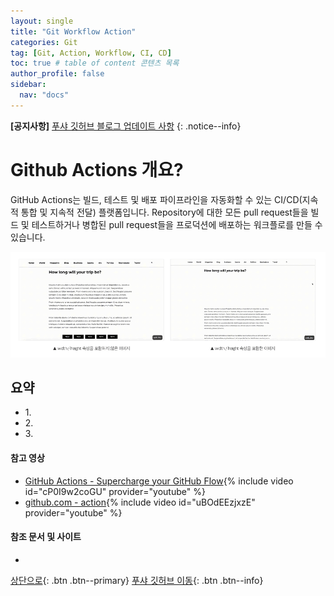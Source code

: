 ```yaml
---
layout: single
title: "Git Workflow Action"
categories: Git
tag: [Git, Action, Workflow, CI, CD]
toc: true # table of content 콘텐츠 목록
author_profile: false
sidebar:
  nav: "docs"
---
```


**[공지사항]** [푸샤 깃허브 블로그 업데이트 사항](https://github.com/de24world/de24world.github.io)
{: .notice--info}

# Github Actions 개요?

GitHub Actions는 빌드, 테스트 및 배포 파이프라인을 자동화할 수 있는 CI/CD(지속적 통합 및 지속적 전달) 플랫폼입니다. Repository에 대한 모든 pull request들을 빌드 및 테스트하거나 병합된 pull request들을 프로덕션에 배포하는 워크플로를 만들 수 있습니다.

<img src="/assets/images/CLS/width_height.gif" />

<div class="notice--success">
<h2>요약</h2>
<ul>
  <li>1. </li>
  <li>2. </li>
  <li>3. </li>
</ul>
</div>

#### 참고 영상

- [GitHub Actions - Supercharge your GitHub Flow](https://youtu.be/cP0I9w2coGU){% include video id="cP0I9w2coGU" provider="youtube" %}
- [github.com - action](https://youtu.be/uBOdEEzjxzE){% include video id="uBOdEEzjxzE" provider="youtube" %}

#### 참조 문서 및 사이트

- [](https://medium.com/pozalabs/%EA%B0%9C%EB%B0%9C%EC%9E%90%EA%B0%84-%ED%98%91%EC%97%85%ED%95%98%EA%B8%B0-github-actions-ci-b0d2c5b940a4)

[상단으로](#svg-란){: .btn .btn--primary}
[푸샤 깃허브 이동](https://github.com/de24world){: .btn .btn--info}

